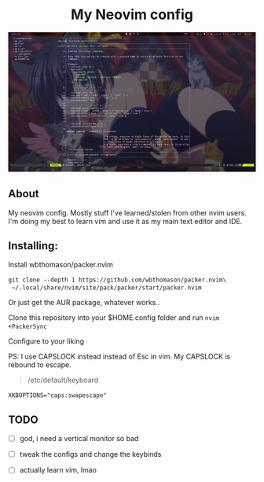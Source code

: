 <h1 align="center">
    <br>
    My Neovim config
    <br>
</h1>

![screenshot](screenshots/1.png)

## About
My neovim config. Mostly stuff I've learned/stolen from other nvim users.
I'm doing my best to learn vim and use it as my main text editor and IDE.

## Installing:
Install wbthomason/packer.nvim
```shell
git clone --depth 1 https://github.com/wbthomason/packer.nvim\
 ~/.local/share/nvim/site/pack/packer/start/packer.nvim
```
Or just get the AUR package, whatever works..

Clone this repository into your $HOME.config folder and run `nvim +PackerSync`

Configure to your liking

PS: I use CAPSLOCK instead instead of Esc in vim. 
My CAPSLOCK is rebound to escape.
>/etc/default/keyboard
```
XKBOPTIONS="caps:swapescape"
```



## TODO
- [ ] god, i need a vertical monitor so bad
- [ ] tweak the  configs and change the keybinds
- [ ] actually learn vim, lmao

